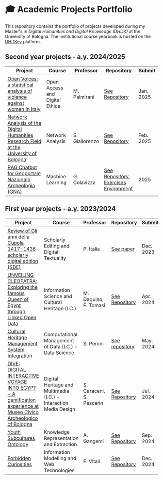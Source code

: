 # 🎓 Academic Projects Portfolio

This repository contains the portfolio of projects developed during my Master's in <i>Digital Humanities and Digital Knowledge (DHDK)</i> at the University of Bologna. 
The institutional course yearbook is hosted on the [DHDKey](https://projects.dharc.unibo.it/dhdkey/) platform.

## Second year projects - a.y. 2024/2025

| **Project** | **Course** | **Professor** | **Repository** | **Submit** |
|-------------|------------|------------------|-----------|---------------|
| [Open Voices: a statistical analysis of violence against women in Italy](https://asemica-me.github.io/OADE_OpenVoices/) | Open Access and Digital Ethics | M. Palmirani | [See Repository](https://github.com/Asemica-me/OADE_OpenVoices) | Jan. 2025 |
| [Network Analysis of the Digital Humanities Research Field at the University of Bologna](#) | Network Analysis | S. Giallorenzo | [See Repository](https://github.com/NetworkAnalysisDH/final_project) | Feb. 2025 |
| [RAG Chatbot for Geoportale Nazionale Archeologia (GNA)](https://github.com/Asemica-me/chatw-GNA) |	Machine Learning | G. Colavizza | [See Repository](https://github.com/Asemica-me/chatw-GNA),<br>[Exercises Environment](https://github.com/Asemica-me/ML_4DHDK) | 2025 |


## First year projects - a.y. 2023/2024

| **Project** | **Course** | **Professor** | **Repository** | **Submit** |
|-------------|------------|------------------|-----------|---------------|
| [Review of Gli anni della Cupola 1417-1436 scholarly digital edition (SDE)](https://liveunibo-my.sharepoint.com/:b:/r/personal/lucrezia_pograri_studio_unibo_it/Documents/1.%20FIRST%20YEAR%20DHDK/Scholarly%20Editing%20and%20Digital%20Textuality/SDE/Pograri%20Lucrezia,%20SEDT%20review%20full%2023-24.pdf?csf=1&web=1&e=8cmih6) | Scholarly Editing and Digital Textuality | P. Italia | [See paper](https://liveunibo-my.sharepoint.com/:b:/r/personal/lucrezia_pograri_studio_unibo_it/Documents/1.%20FIRST%20YEAR%20DHDK/Scholarly%20Editing%20and%20Digital%20Textuality/SDE/Pograri%20Lucrezia,%20SEDT%20review%20full%2023-24.pdf?csf=1&web=1&e=8cmih6) | Dec. 2023 |
| [UNVEILING CLEOPATRA: Exploring the famous Queen of Egypt through Linked Open Data](https://knowledgeorganization-project.github.io/unveiling-cleopatra/) | Information Science and Cultural Heritage (I.C.) | M. Daquino, F. Tomasi | [See Repository](https://github.com/KnowledgeOrganization-project/unveiling-cleopatra) | Apr. 2024 |
| [Cultural Heritage Management System Integration](#) | Computational Management of Data (I.C.) - Data Science | S. Peroni | [See repository](https://github.com/comp-management-data-project/DataScience-DHDK-gp24) | May. 2024 |
| [DIVE: DIGITAL INTERACTIVE VOYAGE INTO EGYPT - A gamification experience at Museo Civico Archeologico of Bologna](https://4-seasons.github.io/DHDK-DigitalHeritage-gp24/) | Digital Heritage and Multimedia (I.C.) - Interaction Media Design | S. Caraceni, S. Pescarin | [See Repository](https://github.com/4-SEASONS/DHDK-DigitalHeritage-gp24) | Jul. 2024 |
| [Youth Subcultures Ontology](https://krke24.gitbook.io/krke-project-2023-2024) |	Knowledge Representation and Extraction | A. Gangemi | [See Repository](https://github.com/Tossing-Cookies/KRKE-gp24) | Sep. 2024 |
| [Forbidden Curiosities](https://asemica-me.github.io/Forbidden-Curiosities/) |	Information Modelling and Web Technologies | F. Vitali | [See Repository](https://github.com/Asemica-me/Forbidden-Curiosities) | Dec. 2024 |
